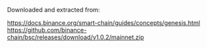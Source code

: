 Downloaded and extracted from:

https://docs.binance.org/smart-chain/guides/concepts/genesis.html
https://github.com/binance-chain/bsc/releases/download/v1.0.2/mainnet.zip

